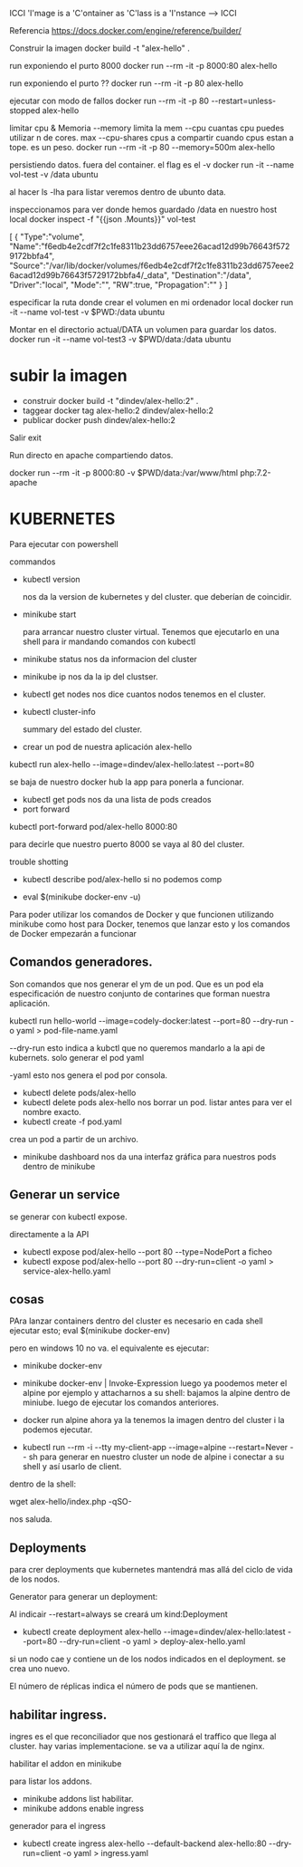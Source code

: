 ICCI
'I'mage is a 'C'ontainer as 'C'lass is a 'I'nstance --> ICCI

Referencia
https://docs.docker.com/engine/reference/builder/

Construir la imagen
docker build -t "alex-hello" .

run exponiendo el purto 8000
docker run --rm -it -p 8000:80 alex-hello 


run exponiendo el purto ??
docker run --rm -it -p 80 alex-hello

ejecutar con modo de fallos
docker run --rm -it -p 80 --restart=unless-stopped alex-hello

limitar cpu & Memoria
--memory limita la mem
--cpu cuantas cpu puedes utilizar n de cores. max
--cpu-shares cpus a compartir cuando cpus estan a tope. es un peso.
docker run --rm -it -p 80 --memory=500m alex-hello


persistiendo datos. fuera del container.
el flag es el -v
 docker run -it --name vol-test -v /data ubuntu

 al hacer ls -lha para listar veremos dentro de ubunto data.

 inspeccionamos para ver donde hemos guardado /data en nuestro host local
 docker inspect -f "{{json .Mounts}}" vol-test

 [
   {
      "Type":"volume",
      "Name":"f6edb4e2cdf7f2c1fe8311b23dd6757eee26acad12d99b76643f5729172bbfa4",
      "Source":"/var/lib/docker/volumes/f6edb4e2cdf7f2c1fe8311b23dd6757eee26acad12d99b76643f5729172bbfa4/_data",
      "Destination":"/data",
      "Driver":"local",
      "Mode":"",
      "RW":true,
      "Propagation":""
   }
]

especificar la ruta donde crear el volumen en mi ordenador local
 docker run -it --name vol-test -v $PWD:/data ubuntu

Montar en el directorio actual/DATA un volumen para guardar los datos.
docker run -it --name vol-test3 -v $PWD/data:/data ubuntu 

# subir la imagen
- construir
   docker build -t "dindev/alex-hello:2" .
- taggear
   docker tag alex-hello:2 dindev/alex-hello:2
- publicar
   docker push dindev/alex-hello:2

Salir 
exit

Run directo en apache compartiendo datos.

docker run --rm -it -p 8000:80 -v $PWD/data:/var/www/html php:7.2-apache 

# KUBERNETES

Para ejecutar con powershell

commandos

- kubectl version

   nos da la version de kubernetes y del cluster. que deberían de coincidir.
- minikube start

   para arrancar nuestro cluster virtual. Tenemos que ejecutarlo en una shell para ir mandando comandos con kubectl 
- minikube status
   nos da informacion del cluster

- minikube ip
   nos da la ip del clustser.

- kubectl get nodes
   nos dice cuantos nodos tenemos en el cluster.
- kubectl cluster-info

   summary del estado del cluster.

- crear un pod de nuestra aplicación alex-hello

kubectl run alex-hello --image=dindev/alex-hello:latest --port=80

se baja de nuestro docker hub la app para ponerla a funcionar.

- kubectl get pods
nos da una lista de pods creados
- port forward

 kubectl port-forward pod/alex-hello 8000:80

para decirle que nuestro puerto 8000 se vaya al 80 del cluster.

trouble shotting
- kubectl describe pod/alex-hello
si no podemos comp

- eval $(minikube docker-env -u)

Para poder utilizar los comandos de Docker y que funcionen utilizando minikube como host para Docker, tenemos que lanzar esto y los comandos de Docker empezarán a funcionar

## Comandos generadores.

Son comandos que nos generar el ym de un pod. 
Que es un pod ela especificación de nuestro conjunto de contarines que forman nuestra aplicación.

kubectl run hello-world --image=codely-docker:latest --port=80 --dry-run -o yaml > pod-file-name.yaml

 --dry-run 
 esto indica a kubctl que no queremos mandarlo a la api de kubernets. solo generar el pod yaml

-yaml 
esto nos genera el pod por consola.

- kubectl delete pods/alex-hello
- kubectl delete pods alex-hello
   nos borrar un pod.
   listar antes para ver el nombre exacto. 
- kubectl create -f pod.yaml

crea un pod a partir de un archivo.

- minikube dashboard
nos da una interfaz gráfica para nuestros pods dentro de minikube


## Generar un service

se generar con kubectl expose.

 directamente a la API
 - kubectl expose pod/alex-hello --port 80 --type=NodePort
 a ficheo
 - kubectl expose pod/alex-hello --port 80 --dry-run=client -o yaml > service-alex-hello.yaml



## cosas
 PAra lanzar containers dentro del cluster es necesario en cada shell ejecutar esto;
   eval $(minikube docker-env)

   pero en windows 10 no va.
   el equivalente es ejecutar:
   - minikube docker-env
   - minikube docker-env | Invoke-Expression
   luego ya poodemos meter el alpine por ejemplo y attacharnos a su shell:
   bajamos la alpine dentro de miniube. luego de ejecutar los comandos anteriores.
   - docker run alpine
   ahora ya la tenemos la imagen dentro del cluster i la podemos ejecutar.

   - kubectl run --rm -i --tty my-client-app --image=alpine --restart=Never -- sh
  para generar en nuestro cluster un node de alpine i conectar a su shell y así usarlo de client.

   dentro de la shell:
   
   wget alex-hello/index.php -qSO-

   nos saluda.


 ## Deployments

 para crer deployments que kubernetes mantendrá mas allá del ciclo de vida de los nodos.

 Generator para generar un deployment:

Al indicair --restart=always se creará um kind:Deployment

 -  kubectl create deployment alex-hello --image=dindev/alex-hello:latest --port=80 --dry-run=client -o yaml > deploy-alex-hello.yaml

 si un nodo cae y contiene un de los nodos indicados en el deployment. se crea uno nuevo.

 El número de réplicas indica el número de pods que se mantienen.

 ## habilitar ingress.
 ingres es el que reconciliador que nos gestionará el traffico que llega al cluster.
 hay varias implementacione. se va a utilizar aquí la de nginx.


habilitar el addon en minikube

para listar los addons.
- minikube addons list
habilitar.
- minikube addons enable ingress


generador para el ingress
- kubectl create ingress alex-hello --default-backend alex-hello:80 --dry-run=client -o yaml > ingress.yaml